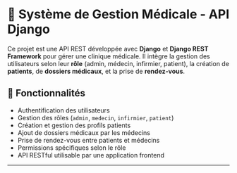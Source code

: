 # 🏥 Système de Gestion Médicale - API Django

Ce projet est une API REST développée avec **Django** et **Django REST Framework** pour gérer une clinique médicale. Il intègre la gestion des utilisateurs selon leur **rôle** (admin, médecin, infirmier, patient), la création de **patients**, de **dossiers médicaux**, et la prise de **rendez-vous**.

## 🚀 Fonctionnalités

- Authentification des utilisateurs
- Gestion des rôles (`admin`, `medecin`, `infirmier`, `patient`)
- Création et gestion des profils patients
- Ajout de dossiers médicaux par les médecins
- Prise de rendez-vous entre patients et médecins
- Permissions spécifiques selon le rôle
- API RESTful utilisable par une application frontend

---


